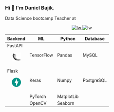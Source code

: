 ### Hi 👋 I'm Daniel Bajik.

Data Science bootcamp Teacher at <p align="center">
  <a href="https://www.lewagon.com/" target="_blank">
    <img src="https://raw.githubusercontent.com/lewagon/fullstack-images/master/uikit/logo.png" alt="lw" width="30" height="30"/>
  </a>
  <img src="https://raw.githubusercontent.com/lewagon/fullstack-images/master/uikit/logo.png" alt="lw" width="30" height="30"/>
</p> 

| Backend |   ML          |  Python    |  Database   |
|---------|---------------|------------|-------------|
| FastAPI <p align="center"><img src="https://github.com/devicons/devicon/blob/master/icons/flask/flask-original.svg" alt="Backend1" width="30" height="30"/></p> | TensorFlow    | Pandas     | MySQL       |
| Flask <p align="center"><img src="https://github.com/devicons/devicon/blob/master/icons/fastapi/fastapi-plain.svg" alt="Backend1" width="30" height="30"/></p>   | Keras         | Numpy      | PostgreSQL  | 
|         | PyTorch       | MatplotLib |             |
|         | OpenCV        | Seaborn    |             |

